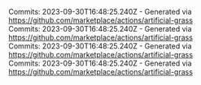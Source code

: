 Commits: 2023-09-30T16:48:25.240Z - Generated via https://github.com/marketplace/actions/artificial-grass
<br>
Commits: 2023-09-30T16:48:25.240Z - Generated via https://github.com/marketplace/actions/artificial-grass
<br>
Commits: 2023-09-30T16:48:25.240Z - Generated via https://github.com/marketplace/actions/artificial-grass
<br>
Commits: 2023-09-30T16:48:25.240Z - Generated via https://github.com/marketplace/actions/artificial-grass
<br>
